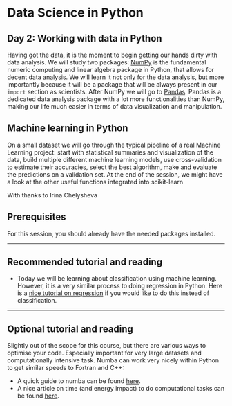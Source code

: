 # Data Science in Python
## Day 2: Working with data in Python

Having got the data, it is the moment to begin getting our hands dirty with data analysis. We will study two packages: [NumPy](http://www.numpy.org/) is the fundamental numeric computing and linear algebra package in Python, that allows for decent data analysis. We will learn it not only for the data analysis, but more importantly because it will be a package that will be always present in our `import` section as scientists. After NumPy we will go to [Pandas](http://pandas.pydata.org/). Pandas is a dedicated data analysis package with a lot more functionalities than NumPy, making our life much easier in terms of data visualization and manipulation.

## Machine learning in Python

On a small dataset we will go through the typical pipeline of a real Machine Learning project: start with statistical summaries and visualization of the data, build multiple different machine learning models, use cross-validation to estimate their accuracies, select the best algorithm, make and evaluate the predictions on a validation set. 
At the end of the session, we might have a look at the other useful functions integrated into scikit-learn

With thanks to Irina Chelysheva

Prerequisites
-------------

For this session, you should already have the needed packages installed.

* * *

Recommended tutorial and reading
--------------------------------

*   Today we will be learning about classification using machine learning. However, it is a very similar process to doing regression in Python. Here is a [nice tutorial on regression](https://adataanalyst.com/scikit-learn/regression-scikit-learn/) if you would like to do this instead of classification.

* * *

Optional tutorial and reading
-----------------------------

Slightly out of the scope for this course, but there are various ways to optimise your code. Especially important for very large datasets and computationally intensive task. Numba can work very nicely within Python to get similar speeds to Fortran and C++:

*   A quick guide to numba can be found [here](https://numba.readthedocs.io/en/stable/user/5minguide.html).
*   A nice article on time (and energy impact) to do computational tasks can be found [here](https://www.nature.com/articles/s41550-021-01342-y.epdf?sharing_token=D6WDBKpfOOcWHERGZz4AbtRgN0jAjWel9jnR3ZoTv0Pc7q-oiK1_CxsdnLnqzBdV9-Xj6CQQ98qvVv9fAgz7ySxWpoPJr5C4XgOXuetbs26fddzM8jDAaP_RUyzuPDdOG_uCV2N67FsOGrLM5IQku9K2si3Kw7cSPET-ES0qGQc%3D).
